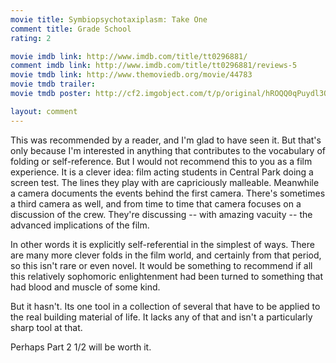 ```yaml
---
movie title: Symbiopsychotaxiplasm: Take One
comment title: Grade School
rating: 2

movie imdb link: http://www.imdb.com/title/tt0296881/
comment imdb link: http://www.imdb.com/title/tt0296881/reviews-5
movie tmdb link: http://www.themoviedb.org/movie/44783
movie tmdb trailer: 
movie tmdb poster: http://cf2.imgobject.com/t/p/original/hROQQ0qPuydl3OvkrV6lNsPEEHM.jpg

layout: comment
---
```


This was recommended by a reader, and I'm glad to have seen it. But that's only because I'm interested in anything that contributes to the vocabulary of folding or self-reference. But I would not recommend this to you as a film experience. It is a clever idea: film acting students in Central Park doing a screen test. The lines they play with are capriciously malleable. Meanwhile a camera documents the events behind the first camera. There's sometimes a third camera as well, and from time to time that camera focuses on a discussion of the crew. They're discussing -- with amazing vacuity -- the advanced implications of the film.

In other words it is explicitly self-referential in the simplest of ways. There are many more clever folds in the film world, and certainly from that period, so this isn't rare or even novel. It would be something to recommend if all this relatively sophomoric enlightenment had been turned to something that had blood and muscle of some kind.

But it hasn't. Its one tool in a collection of several that have to be applied to the real building material of life. It lacks any of that and isn't a particularly sharp tool at that.

Perhaps Part 2 1/2 will be worth it.